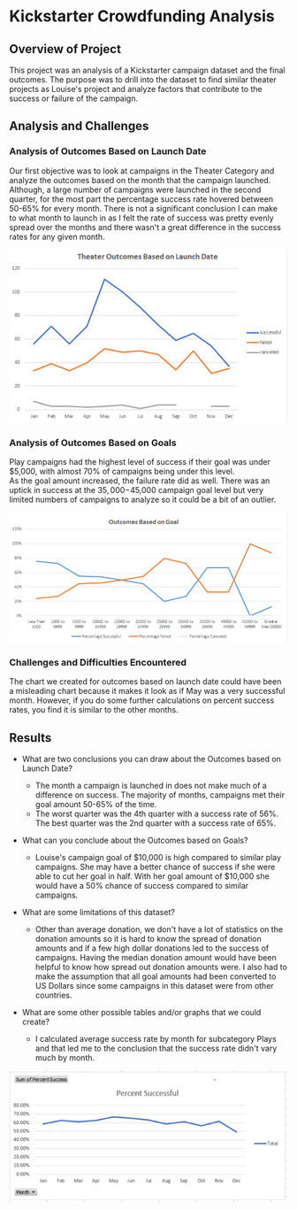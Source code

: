 # Kickstarter Crowdfunding Analysis

## Overview of Project
This project was an analysis of a Kickstarter campaign dataset and the final outcomes.  The purpose was to drill into the dataset to find similar theater projects as Louise's project
and analyze factors that contribute to the success or failure of the campaign.

## Analysis and Challenges

### Analysis of Outcomes Based on Launch Date
Our first objective was to look at campaigns in the Theater Category and analyze the outcomes based on the month that the campaign launched.  Although, a large number of campaigns were 
launched in the second quarter, for the most part the percentage success rate hovered between 50-65% for every month.  There is not a significant conclusion I can make  
to what month to launch in as I felt the rate of success was pretty evenly spread over the months and there wasn't a great difference in the success rates for any given month.

![Theater Outcomes vs Launch Date](/Resources/Theater_Outcomes_vs_Launch.png)


### Analysis of Outcomes Based on Goals
Play campaigns had the highest level of success if their goal was under $5,000, with almost 70% of campaigns being under this level.  
As the goal amount increased, the failure rate did as well.  There was an uptick in success at the $35,000-$45,000 campaign goal level but very 
limited numbers of campaigns to analyze so it could be a bit of an outlier.

![Play Outcomes vs Goals](/Resources/Outcomes_vs_Goals.png)


### Challenges and Difficulties Encountered
The chart we created for outcomes based on launch date could have been a misleading chart because it makes it look as if May was a very successful month. 
However, if you do some further calculations on percent success rates, you find it is similar to the other months.

## Results

- What are two conclusions you can draw about the Outcomes based on Launch Date?
  - The month a campaign is launched in does not make much of a difference on success.  The majority of months, campaigns met their goal amount 50-65% of the time.
  - The worst quarter was the 4th quarter with a success rate of 56%.  The best quarter was the 2nd quarter with a success rate of 65%.

- What can you conclude about the Outcomes based on Goals?
  - Louise's campaign goal of $10,000 is high compared to similar play campaigns.  She may have a better chance of success if she were able to cut her goal in half.
With her goal amount of $10,000 she would have a 50% chance of success compared to similar campaigns.  


- What are some limitations of this dataset?
  - Other than average donation, we don't have a lot of statistics on the donation amounts so it is hard to know the spread of donation amounts and if a few high dollar
donations led to the success of campaigns.  Having the median donation amount would have been helpful to know how spread out donation amounts were.  I also had to make the assumption
that all goal amounts had been converted to US Dollars since some campaigns in this dataset were from other countries.


- What are some other possible tables and/or graphs that we could create?
  - I calculated average success rate by month for subcategory Plays and that led me to the conclusion that the success rate didn't vary much by month.

![Percent Successful by Month](/Resources/Percent_successful_by_Month.PNG)
